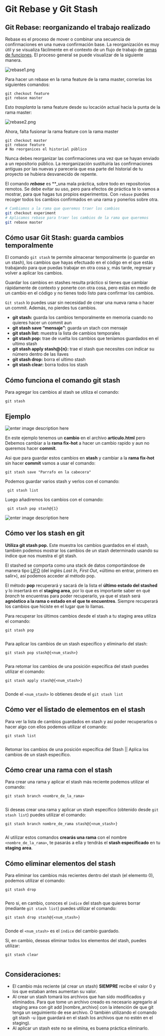 ﻿# Git Rebase y Git Stash

## Git Rebase: reorganizando el trabajo realizado

Rebase es el proceso de mover o combinar una secuencia de confirmaciones en una nueva confirmación base. La reorganización es muy útil y se visualiza fácilmente en el contexto de un flujo de trabajo de  [ramas de funciones](https://platzi.com/clases/1557-git-github/19947-que-es-un-branch-rama-y-como-funciona-un-merge-en-/). El proceso general se puede visualizar de la siguiente manera.

![rebase1.png](https://static.platzi.com/media/user_upload/rebase1-45694a4e-3411-4785-8d6a-1545057ee1fc.jpg)

Para hacer un rebase en la rama feature de la rama master, correrías los siguientes comandos:

```
git checkout feature
git rebase master

```

Esto  _trasplanta_  la rama feature desde su locación actual hacia la punta de la rama master:

![rebase2.png](https://static.platzi.com/media/user_upload/rebase2-3bcb1804-1167-4d2f-af90-c7fed7a7fd6c.jpg)

Ahora, falta fusionar la rama feature con la rama master

```
git checkout master
git rebase feature
# No reorganices el historial público

```

Nunca debes reorganizar las confirmaciones una vez que se hayan enviado a un repositorio público. La reorganización sustituiría las confirmaciones antiguas por las nuevas y parecería que esa parte del historial de tu proyecto se hubiera desvanecido de repente.

El comando  **_rebase_**  es **_una mala práctica, sobre todo en repositorios remotos. Se debe evitar su uso, pero para efectos de práctica te lo vamos a mostrar, para que hagas tus propios experimentos. Con  `rebase`  puedes recoger todos los cambios confirmados en una rama y ponerlos sobre otra.

```bash
# Cambiamos a la rama que queremos traer los cambios
git checkout experiment
# Aplicamos rebase para traer los cambios de la rama que queremos 
git rebase master
```

## Cómo usar Git Stash: guarda cambios temporalmente

El comando `git stash` te permite almacenar temporalmente (o guardar en un stash), los cambios que hayas efectuado en el código en el que estás trabajando para que puedas trabajar en otra cosa y, más tarde, regresar y volver a aplicar los cambios.

Guardar los cambios en stashes resulta práctico si tienes que cambiar rápidamente de contexto y ponerte con otra cosa, pero estás en medio de un cambio en el código y no tienes todo listo para confirmar los cambios.

`Git stash`  lo puedes usar sin necesidad de crear una nueva rama o hacer un commit. Además, no pierdes tus cambios.

-   **git stash:**  guarda los cambios temporalmente en memoria cuando no quieres hacer un commit aun
-   **git stash save “mensaje”:**  guarda un stach con mensaje
-   **git stash list:**  muestra la lista de cambios temporales
-   **git stash pop:**  trae de vuelta los cambios que teníamos guardados en el ultimo stash
-   **git stash apply  stash@{n}:**  trae el stash que necesites con indicar su número dentro de las llaves
-   **git stash drop:**  borra el ultimo stash
-   **git stash clear:**  borra todos los stash

## Cómo funciona el comando git stash

Para agregar los cambios al stash se utiliza el comando:

```
git stash
```
## Ejemplo

![enter image description here](https://i.ibb.co/3NQYSKs/Screenshot-68.png)

En este ejemplo tenemos un **cambio** en el archivo **articulo.html** pero Debemos cambiar a la **rama fix-hot** a hacer un cambio rapido y aun no queremos hacer **commit**.

Asi que para guardar estos cambios en **stash** y cambiar a la **rama fix-hot** sin hacer **commit** vamos a usar el comando:

```
git stash save "Parrafo en la cabecera"
```
Podemos guardar varios stash y verlos con el comando:
```
 git stash list
```

Luego añadiremos los cambios con el comando:

```
 git stash pop stash@{1}
```

![enter image description here](https://i.ibb.co/Z6MgdvJ/Screenshot-69.png)


## Cómo ver los stash en git

**Utiliza git stash pop.**  Este muestra los cambios guardados en el stash, también podemos mostrar los cambios de un stash determinado usando su índice que nos muestra el git stash.

El stashed se comporta como una stack de datos comportándose de manera tipo [LIFO](https://es.wikipedia.org/wiki/LIFO) (del inglés _Last In, First Out_, «último en entrar, primero en salir»), así podemos acceder al método pop.

El método **pop** recuperará y sacará de la lista el **último estado del stashed** y lo insertará en el **staging area**, por lo que es importante saber en qué  _branch_  te encuentras para poder recuperarlo, ya que el stash será **agnóstico a la rama o estado en el que te encuentres**. Siempre recuperará los cambios que hiciste en el lugar que lo llamas.

Para recuperar los últimos cambios desde el stash a tu staging area utiliza el comando:

```
git stash pop


```

Para aplicar los cambios de un stash específico y eliminarlo del stash:

```
git stash pop stash@{<num_stash>}


```

Para retomar los cambios de una posición específica del stash puedes utilizar el comando:

```
git stash apply stash@{<num_stash>}


```

Donde el `<num_stash>` lo obtienes desde el `git stash list`

## Cómo ver el listado de elementos en el stash

Para ver la lista de cambios guardados en stash y así poder recuperarlos o hacer algo con ellos podemos utilizar el comando:

```
git stash list


```

Retomar los cambios de una posición específica del Stash || Aplica los cambios de un stash específico.

## Cómo crear una rama con el stash

Para crear una rama y aplicar el stash más reciente podemos utilizar el comando:

```
git stash branch <nombre_de_la_rama>


```

Si deseas crear una rama y aplicar un stash específico (obtenido desde `git stash list`) puedes utilizar el comando:

```
git stash branch nombre_de_rama stash@{<num_stash>}


```

Al utilizar estos comandos **crearás una rama** con el nombre `<nombre_de_la_rama>`, te pasarás a ella y tendrás el **stash especificado** en tu **staging area**.

## Cómo eliminar elementos del stash

Para eliminar los cambios más recientes dentro del stash (el elemento 0), podemos utilizar el comando:

```
git stash drop


```

Pero si, en cambio, conoces el `índice` del stash que quieres borrar (mediante `git stash list`) puedes utilizar el comando:

```
git stash drop stash@{<num_stash>}


```

Donde el `<num_stash>` es el `índice` del cambio guardado.

Si, en cambio, deseas eliminar todos los elementos del stash, puedes utilizar:

```
git stash clear


```

## Consideraciones:

-   El cambio más reciente (al crear un stash) **SIEMPRE** recibe el valor 0 y los que estaban antes aumentan su valor.
-   Al crear un stash tomará los archivos que han sido modificados y eliminados. Para que tome un archivo creado es necesario agregarlo al staging area con git add [nombre_archivo] con la intención de que git tenga un seguimiento de ese archivo. O también utilizando el comando git stash -u (que guardará en el stash los archivos que no estén en el staging).
-   Al aplicar un stash este no se elimina, es buena práctica eliminarlo.
